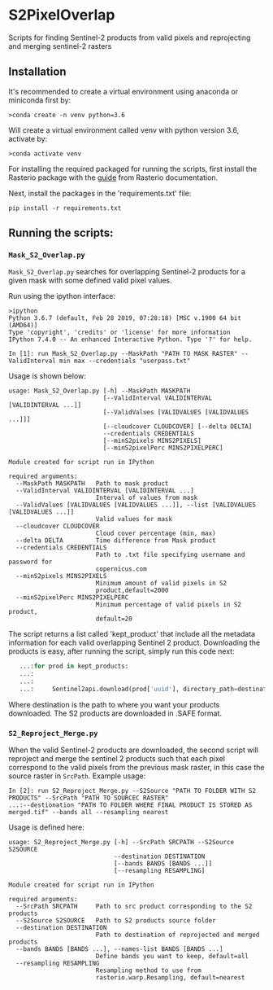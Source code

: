 # S2PixelOverlap
Scripts for finding Sentinel-2 products from valid pixels and reprojecting and merging sentinel-2 rasters

## Installation

It's recommended to create a virtual environment using anaconda or miniconda first by:

```
>conda create -n venv python=3.6
```

Will create a virtual environment called venv with python version 3.6, activate by:
```
>conda activate venv
```

For installing the required packaged for running the scripts, first install the Rasterio package with the [guide](https://rasterio.readthedocs.io/en/stable/installation.html) from Rasterio
documentation.

Next, install the packages in the 'requirements.txt' file:
```
pip install -r requirements.txt
```

## Running the scripts:
### `Mask_S2_Overlap.py`
`Mask_S2_Overlap.py` searches for overlapping Sentinel-2 products for a given mask with some defined valid pixel values.

Run using the ipython interface:
```
>ipython
Python 3.6.7 (default, Feb 28 2019, 07:28:18) [MSC v.1900 64 bit (AMD64)]
Type 'copyright', 'credits' or 'license' for more information
IPython 7.4.0 -- An enhanced Interactive Python. Type '?' for help.

In [1]: run Mask_S2_Overlap.py --MaskPath "PATH TO MASK RASTER" --ValidInterval min max --credentials "userpass.txt"
```
Usage is shown below:
```
usage: Mask_S2_Overlap.py [-h] --MaskPath MASKPATH
                          [--ValidInterval VALIDINTERVAL [VALIDINTERVAL ...]]
                          [--ValidValues [VALIDVALUES [VALIDVALUES ...]]]
                          [--cloudcover CLOUDCOVER] [--delta DELTA]
                          --credentials CREDENTIALS
                          [--minS2pixels MINS2PIXELS]
                          [--minS2pixelPerc MINS2PIXELPERC]

Module created for script run in IPython

required arguments:
  --MaskPath MASKPATH   Path to mask product
  --ValidInterval VALIDINTERVAL [VALIDINTERVAL ...]
                        Interval of values from mask
  --ValidValues [VALIDVALUES [VALIDVALUES ...]], --list [VALIDVALUES [VALIDVALUES ...]]
                        Valid values for mask
  --cloudcover CLOUDCOVER
                        Cloud cover percentage (min, max)
  --delta DELTA         Time difference from Mask product
  --credentials CREDENTIALS
                        Path to .txt file specifying username and password for
                        copernicus.com
  --minS2pixels MINS2PIXELS
                        Minimum amount of valid pixels in S2
                        product,default=2000
  --minS2pixelPerc MINS2PIXELPERC
                        Minimum percentage of valid pixels in S2 product,
                        default=20
```

The script returns a list called 'kept_product' that include all the metadata information for each valid 
overlapping Sentinel 2 product. Downloading the products is easy, after running the script, simply run this code next:
```Python
   ...:for prod in kept_products:
   ...:
   ...:
   ...:     Sentinel2api.download(prod['uuid'], directory_path=destination)

```
Where destination is the path to where you want your products downloaded. The S2 products are downloaded in 
.SAFE format.
### `S2_Reproject_Merge.py`
When the valid Sentinel-2 products are downloaded, the second script will reproject and merge the sentinel 2 products such that each pixel correspond to the valid pixels from the previous mask raster, in this case the source raster in `SrcPath`. Example usage:

```
In [2]: run S2_Reproject_Merge.py --S2Source "PATH TO FOLDER WITH S2 PRODUCTS" --SrcPath "PATH TO SOURCEC RASTER" 
...:--destionation "PATH TO FOLDER WHERE FINAL PRODUCT IS STORED AS merged.tif" --bands all --resampling nearest
```
Usage is defined here:
```
usage: S2_Reproject_Merge.py [-h] --SrcPath SRCPATH --S2Source S2SOURCE
                             --destination DESTINATION
                             [--bands BANDS [BANDS ...]]
                             [--resampling RESAMPLING]

Module created for script run in IPython

required arguments:
  --SrcPath SRCPATH     Path to src product corresponding to the S2 products
  --S2Source S2SOURCE   Path to S2 products source folder
  --destination DESTINATION
                        Path to destination of reprojected and merged products
  --bands BANDS [BANDS ...], --names-list BANDS [BANDS ...]
                        Define bands you want to keep, default=all
  --resampling RESAMPLING
                        Resampling method to use from
                        rasterio.warp.Resampling, default=nearest
```






